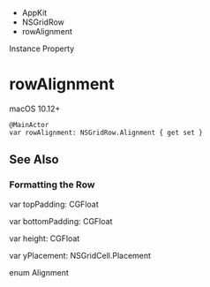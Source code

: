

- AppKit
- NSGridRow
-  rowAlignment 

Instance Property

# rowAlignment

macOS 10.12+

``` source
@MainActor
var rowAlignment: NSGridRow.Alignment { get set }
```

## See Also

### Formatting the Row

var topPadding: CGFloat

var bottomPadding: CGFloat

var height: CGFloat

var yPlacement: NSGridCell.Placement

enum Alignment

